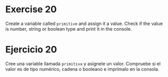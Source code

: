 # Exercise 20

Create a variable called `primitive` and assign it a value. Check if the value is number, string or boolean type and print it in the console.

# Ejercicio 20

Cree una variable llamada `primitiva` y asígnele un valor. Compruebe si el valor es de tipo numérico, cadena o booleano e imprímalo en la consola.